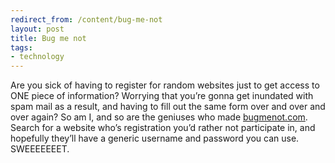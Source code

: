 ```yaml
---
redirect_from: /content/bug-me-not
layout: post
title: Bug me not
tags:
- technology
---
```

Are you sick of having to register for random websites just to get access to ONE piece of information? Worrying that you’re gonna get inundated with spam mail as a result, and having to fill out the same form over and over and over again? So am I, and so are the geniuses who made [bugmenot.com](http://www.bugmenot.com/). Search for a website who’s registration you’d rather not participate in, and hopefully they’ll have a generic username and password you can use. SWEEEEEEET.


